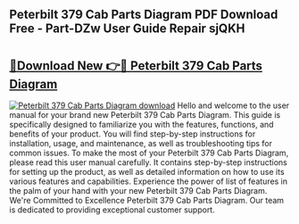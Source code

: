 ## Peterbilt 379 Cab Parts Diagram PDF Download Free - Part-DZw User Guide Repair sjQKH

# <h2><a href="http://dfjzorv.blite.top/?on=Peterbilt+379+Cab+Parts+Diagram">🔗Download New 👉🔴 Peterbilt 379 Cab Parts Diagram</a></h2>

[![Peterbilt 379 Cab Parts Diagram download](https://i.imgur.com/lujVjoI.png)](http://dfjzorv.blite.top/?on=Peterbilt+379+Cab+Parts+Diagram)
Hello and welcome to the user manual for your brand new Peterbilt 379 Cab Parts Diagram. This guide is specifically designed to familiarize you with the features, functions, and benefits of your product. You will find step-by-step instructions for installation, usage, and maintenance, as well as troubleshooting tips for common issues. To make the most of your Peterbilt 379 Cab Parts Diagram, please read this user manual carefully. It contains step-by-step instructions for setting up the product, as well as detailed information on how to use its various features and capabilities. Experience the power of list of features in the palm of your hand with your new Peterbilt 379 Cab Parts Diagram. We're Committed to Excellence Peterbilt 379 Cab Parts Diagram. Our team is dedicated to providing exceptional customer support.
